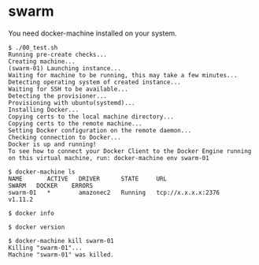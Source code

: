 # swarm

You need docker-machine installed on your system.

    $ ./00_test.sh
    Running pre-create checks...
    Creating machine...
    (swarm-01) Launching instance...
    Waiting for machine to be running, this may take a few minutes...
    Detecting operating system of created instance...
    Waiting for SSH to be available...
    Detecting the provisioner...
    Provisioning with ubuntu(systemd)...
    Installing Docker...
    Copying certs to the local machine directory...
    Copying certs to the remote machine...
    Setting Docker configuration on the remote daemon...
    Checking connection to Docker...
    Docker is up and running!
    To see how to connect your Docker Client to the Docker Engine running on this virtual machine, run: docker-machine env swarm-01

    $ docker-machine ls
    NAME       ACTIVE   DRIVER      STATE     URL                        SWARM   DOCKER    ERRORS
    swarm-01   *        amazonec2   Running   tcp://x.x.x.x:2376                 v1.11.2

    $ docker info

    $ docker version

    $ docker-machine kill swarm-01
    Killing "swarm-01"...
    Machine "swarm-01" was killed.
